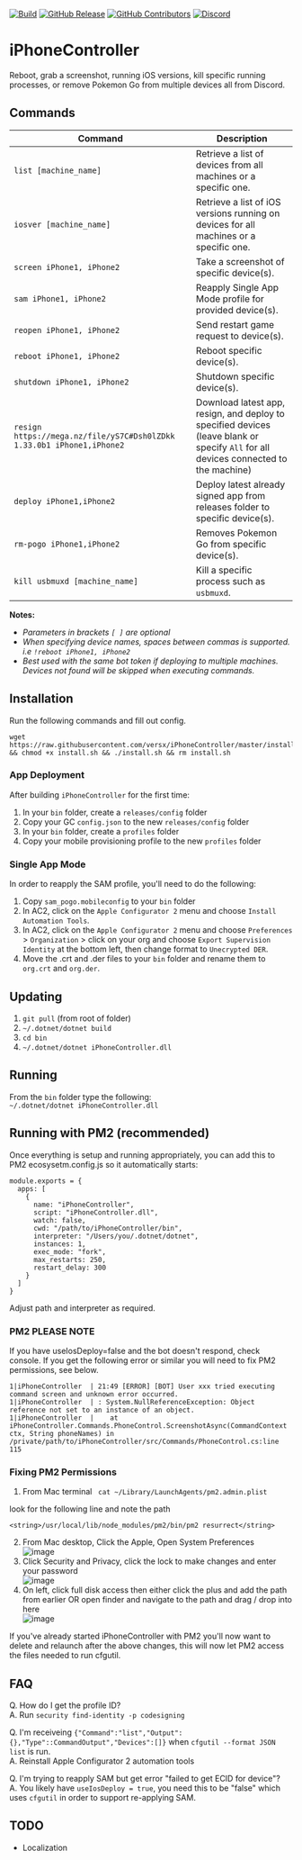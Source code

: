 [![Build](https://github.com/versx/iPhoneController/workflows/.NET%20Core/badge.svg)](https://github.com/versx/iPhoneController/actions)
[![GitHub Release](https://img.shields.io/github/release/versx/iPhoneController.svg)](https://github.com/versx/iPhoneController/releases/)
[![GitHub Contributors](https://img.shields.io/github/contributors/versx/iPhoneController.svg)](https://github.com/versx/iPhoneController/graphs/contributors/)
[![Discord](https://img.shields.io/discord/552003258000998401.svg?label=&logo=discord&logoColor=ffffff&color=7389D8&labelColor=6A7EC2)](https://discord.gg/zZ9h9Xa)  

# iPhoneController  
Reboot, grab a screenshot, running iOS versions, kill specific running processes, or remove Pokemon Go from multiple devices all from Discord.  

## Commands  

| Command | Description |
| ------------- | ------------- |
| `list [machine_name]`  | Retrieve a list of devices from all machines or a specific one. |
| `iosver [machine_name]` | Retrieve a list of iOS versions running on devices for all machines or a specific one. |
| `screen iPhone1, iPhone2` | Take a screenshot of specific device(s). |
| `sam iPhone1, iPhone2` | Reapply Single App Mode profile for provided device(s). |
| `reopen iPhone1, iPhone2` | Send restart game request to device(s). |
| `reboot iPhone1, iPhone2` | Reboot specific device(s). |
| `shutdown iPhone1, iPhone2` | Shutdown specific device(s). |
| `resign https://mega.nz/file/yS7C#Dsh0lZDkk 1.33.0b1 iPhone1,iPhone2` | Download latest app, resign, and deploy to specified devices (leave blank or specify `All` for all devices connected to the machine) |
| `deploy iPhone1,iPhone2` | Deploy latest already signed app from releases folder to specific device(s). |
| `rm-pogo iPhone1,iPhone2` | Removes Pokemon Go from specific device(s). |
| `kill usbmuxd [machine_name]` | Kill a specific process such as `usbmuxd`.  |

**Notes:**  
- *Parameters in brackets `[ ]` are optional*  
- *When specifying device names, spaces between commas is supported. i.e `!reboot iPhone1, iPhone2`*  
- *Best used with the same bot token if deploying to multiple machines. Devices not found will be skipped when executing commands.*  

## Installation  

Run the following commands and fill out config.  
```
wget https://raw.githubusercontent.com/versx/iPhoneController/master/install.sh && chmod +x install.sh && ./install.sh && rm install.sh
```

### App Deployment  
After building `iPhoneController` for the first time:  
1. In your `bin` folder, create a `releases/config` folder  
1. Copy your GC `config.json` to the new `releases/config` folder  
1. In your `bin` folder, create a `profiles` folder  
1. Copy your mobile provisioning profile to the new `profiles` folder  

### Single App Mode  
In order to reapply the SAM profile, you'll need to do the following:  
1. Copy `sam_pogo.mobileconfig` to your `bin` folder  
1. In AC2, click on the `Apple Configurator 2` menu and choose `Install Automation Tools`.  
1. In AC2, click on the `Apple Configurator 2` menu and choose `Preferences` > `Organization` > click on your org and choose `Export Supervision Identity` at the bottom left, then change format to `Unecrypted DER`.  
1. Move the .crt and .der files to your `bin` folder and rename them to `org.crt` and `org.der`.  

## Updating  
1. `git pull` (from root of folder)  
1. `~/.dotnet/dotnet build`  
1. `cd bin`  
1. `~/.dotnet/dotnet iPhoneController.dll`  

## Running  
From the `bin` folder type the following:  
`~/.dotnet/dotnet iPhoneController.dll`  

## Running with PM2 (recommended)
Once everything is setup and running appropriately, you can add this to PM2 ecosysetm.config.js so it automatically starts:

    module.exports = {
      apps: [
        {
          name: "iPhoneController",
          script: "iPhoneController.dll",
          watch: false,
          cwd: "/path/to/iPhoneController/bin",
          interpreter: "/Users/you/.dotnet/dotnet",
          instances: 1,
          exec_mode: "fork",
          max_restarts: 250,
          restart_delay: 300
        }
      ]
    }

Adjust path and interpreter as required.  

### PM2 PLEASE NOTE

If you have useIosDeploy=false and the bot doesn't respond, check console.  If you get the following error or similar you will need to fix PM2 permissions, see below.

    1|iPhoneController  | 21:49 [ERROR] [BOT] User xxx tried executing command screen and unknown error occurred.
    1|iPhoneController  | : System.NullReferenceException: Object reference not set to an instance of an object.
    1|iPhoneController  |    at iPhoneController.Commands.PhoneControl.ScreenshotAsync(CommandContext ctx, String phoneNames) in
    /private/path/to/iPhoneController/src/Commands/PhoneControl.cs:line 115

### Fixing PM2 Permissions
1. From Mac terminal
` cat ~/Library/LaunchAgents/pm2.admin.plist`

look for the following line and note the path

`<string>/usr/local/lib/node_modules/pm2/bin/pm2 resurrect</string>`

2. From Mac desktop, Click the Apple, Open System Preferences  
![image](https://user-images.githubusercontent.com/3146205/124825495-b8217200-df41-11eb-8f9a-b0f154ff12f2.png)
3. Click Security and Privacy, click the lock to make changes and enter your password  
![image](https://user-images.githubusercontent.com/3146205/124825572-d38c7d00-df41-11eb-8185-64aff4b2b078.png)
4. On left, click full disk access then either click the plus and add the path from earlier OR open finder and navigate to the path and drag / drop into here  
![image](https://user-images.githubusercontent.com/3146205/124825746-0a629300-df42-11eb-87d2-d4b73f71daa0.png)
 
If you've already started iPhoneController with PM2 you'll now want to delete and relaunch after the above changes, this will now let PM2 access the files needed to run cfgutil.

## FAQ
Q. How do I get the profile ID?  
A. Run `security find-identity -p codesigning`  

Q. I'm receiveing `{"Command":"list","Output":{},"Type"::CommandOutput","Devices":[]}` when `cfgutil --format JSON list` is run.  
A. Reinstall Apple Configurator 2 automation tools  

Q. I'm trying to reapply SAM but get error "failed to get ECID for device"?  
A. You likely have `useIosDeploy = true`, you need this to be "false" which uses `cfgutil` in order to support re-applying SAM.

## TODO  
- Localization  
